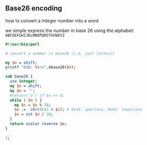 ---
---
## Base26 encoding

how to convert a integer number into a word

we simple express the number in base 26 using the
alphabet: ``ABCDEFGHIJKLMNOPQRSTUVWXYZ``


```perl
#!/usr/bin/perl

# convert a number in base26 (i.e. just letters)

my $n = shift;
printf "b26: %s\n",&base26($n);

sub base26 {
  use integer;
  my $n = shift;
  my $e = '';
  #return('a') if $n == 0;
  while ( $n ) {
    my $c = $n % 26;
    $e .=  chr(0x41 + $c); # 0x41: upercase, 0x61: lowercase
    $n = int $n / 26;
  }
  return scalar reverse $e;
}

1;
```
